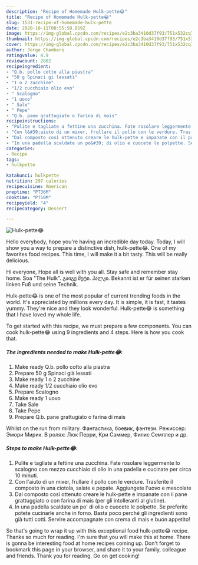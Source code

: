 ```yaml
---
description: "Recipe of Homemade Hulk-pette😂"
title: "Recipe of Homemade Hulk-pette😂"
slug: 1531-recipe-of-homemade-hulk-pette
date: 2020-10-11T08:55:58.859Z
image: https://img-global.cpcdn.com/recipes/e2c3ba3410d37f93/751x532cq70/hulk-pette😂-recipe-main-photo.jpg
thumbnail: https://img-global.cpcdn.com/recipes/e2c3ba3410d37f93/751x532cq70/hulk-pette😂-recipe-main-photo.jpg
cover: https://img-global.cpcdn.com/recipes/e2c3ba3410d37f93/751x532cq70/hulk-pette😂-recipe-main-photo.jpg
author: Jorge Chambers
ratingvalue: 4.9
reviewcount: 2802
recipeingredient:
- "Q.b. pollo cotto alla piastra"
- "50 g Spinaci gi lessati"
- "1 o 2 zucchine"
- "1/2 cucchiaio olio evo"
- " Scalogno"
- "1 uovo"
- " Sale"
- " Pepe"
- "Q.b. pane grattugiato o farina di mais"
recipeinstructions:
- "Pulite e tagliate a fettine una zucchina. Fate rosolare leggermente lo scalogno con mezzo cucchiaio di olio in una padella e cucinate per circa 10 minuti."
- "Con l&#39;aiuto di un mixer, frullare il pollo con le verdure. Trasferite il composto in una ciotola, salate e pepate. Aggiungete l&#39;uovo e mescolate"
- "Dal composto così ottenuto creare le hulk-pette e impanate con il pane grattuggiato o con farina di mais (per gli intolleranti al glutine)."
- "In una padella scaldate un po&#39; di olio e cuocete le polpette. Se preferite potete cucinarle anche in forno. Basta poco perché gli ingredienti sono già tutti cotti. Servire accompagnate con crema di mais e buon appetito!"
categories:
- Recipe
tags:
- hulkpette

katakunci: hulkpette 
nutrition: 297 calories
recipecuisine: American
preptime: "PT36M"
cooktime: "PT50M"
recipeyield: "4"
recipecategory: Dessert

---
```



![Hulk-pette😂](https://img-global.cpcdn.com/recipes/e2c3ba3410d37f93/751x532cq70/hulk-pette😂-recipe-main-photo.jpg)

Hello everybody, hope you're having an incredible day today. Today, I will show you a way to prepare a distinctive dish, hulk-pette😂. One of my favorites food recipes. This time, I will make it a bit tasty. This will be really delicious.

Hi everyone, Hope all is well with you all. Stay safe and remember stay home. Soa &#34;The Hulk&#34;. გაიგე მეტი. ჰალკი. Bekannt ist er für seinen starken linken Fuß und seine Technik.

Hulk-pette😂 is one of the most popular of current trending foods in the world. It's appreciated by millions every day. It is simple, it is fast, it tastes yummy. They're nice and they look wonderful. Hulk-pette😂 is something that I have loved my whole life.


To get started with this recipe, we must prepare a few components. You can cook hulk-pette😂 using 9 ingredients and 4 steps. Here is how you cook that.

<!--inarticleads1-->

##### The ingredients needed to make Hulk-pette😂:

1. Make ready Q.b. pollo cotto alla piastra
1. Prepare 50 g Spinaci già lessati
1. Make ready 1 o 2 zucchine
1. Make ready 1/2 cucchiaio olio evo
1. Prepare  Scalogno
1. Make ready 1 uovo
1. Take  Sale
1. Take  Pepe
1. Prepare Q.b. pane grattugiato o farina di mais


Whilst on the run from military. Фантастика, боевик, фэнтези. Режиссер: Эмори Мирик. В ролях: Люк Перри, Кри Саммер, Филис Семплер и др. 

<!--inarticleads2-->

##### Steps to make Hulk-pette😂:

1. Pulite e tagliate a fettine una zucchina. Fate rosolare leggermente lo scalogno con mezzo cucchiaio di olio in una padella e cucinate per circa 10 minuti.
1. Con l&#39;aiuto di un mixer, frullare il pollo con le verdure. Trasferite il composto in una ciotola, salate e pepate. Aggiungete l&#39;uovo e mescolate
1. Dal composto così ottenuto creare le hulk-pette e impanate con il pane grattuggiato o con farina di mais (per gli intolleranti al glutine).
1. In una padella scaldate un po&#39; di olio e cuocete le polpette. Se preferite potete cucinarle anche in forno. Basta poco perché gli ingredienti sono già tutti cotti. Servire accompagnate con crema di mais e buon appetito!




So that's going to wrap it up with this exceptional food hulk-pette😂 recipe. Thanks so much for reading. I'm sure that you will make this at home. There is gonna be interesting food at home recipes coming up. Don't forget to bookmark this page in your browser, and share it to your family, colleague and friends. Thank you for reading. Go on get cooking!
